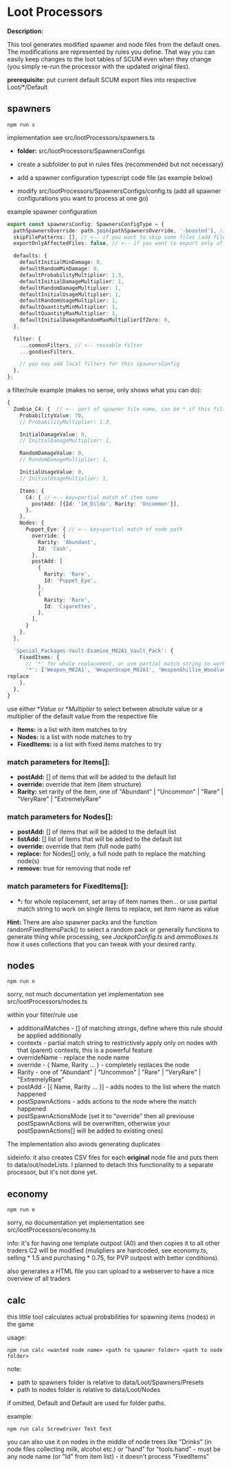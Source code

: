 # Loot Processors

**Description:**

This tool generates modified spawner and node files from the default ones.
The modifications are represented by rules you define.
That way you can easily keep changes to the loot tables of SCUM even when they change (you simply re-run the processor with the updated original files).

**prerequisite:** put current default SCUM export files into respective Loot/\*/Default

## spawners

```
npm run s
```

implementation see src/lootProcessors/spawners.ts

- **folder:** src/lootProcessors/SpawnersConfigs

- create a subfolder to put in rules files (recommended but not necessary)
- add a spawner configuration typescript code file (as example below)
- modify src/lootProcessors/SpawnersConfigs/config.ts (add all spawner configurations you want to process at one go)

example spawner configuration

```typescript
export const spawnersConfig: SpawnersConfigType = {
  pathSpawnersOverride: path.join(pathSpawnersOverride, '-boosted'), // <<- set output folder name
  skipFilePatterns: [], // <-- if you want to skip some files (add file name parts)
  exportOnlyAffectedFiles: false, // <-- if you want to export only affected files

  defaults: {
    defaultInitialMinDamage: 0,
    defaultRandomMinDamage: 0,
    defaultProbabilityMultiplier: 1.3,
    defaultInitialDamageMultiplier: 1,
    defaultRandomDamageMultiplier: 1,
    defaultInitialUsageMultiplier: 1,
    defaultRandomUsageMultiplier: 1,
    defaultQuantityMinMultiplier: 1,
    defaultQuantityMaxMultiplier: 1,
    defaultInitialDamageRandomMaxMultiplierIfZero: 0,
  },

  filter: {
    ...commonFilters, // <-- reusable filter
    ...goodiesFilters,

    // you may add local filters for this spawnersConfig
  },
};
```

a filter/rule example (makes no sense, only shows what you can do):

```typescript
{
  Zombie_C4: {  // <-- part of spawner file name, can be * if this filter is for all files
    ProbabilityValue: 70,
    // ProbabilityMultiplier: 1.3,

    InitialDamageValue: 0,
    // InitialDamageMultiplier: 1,

    RandomDamageValue: 0,
    // RandomDamageMultiplier: 1,

    InitialUsageValue: 0,
    // InitialUsageMultiplier: 1,

    Items: {
      C4: { // <-- key=partial match of item name
        postAdd: [{Id: '1H_Dildo', Rarity: 'Uncommon'}],
      },
    },
    Nodes: {
      Puppet_Eye: { // <-- key=partial match of node path
        override: {
          Rarity: 'Abundant',
          Id: 'Cash',
        },
        postAdd: [
          {
            Rarity: 'Rare',
            Id: 'Puppet_Eye',
          },
          {
            Rarity: 'Rare',
            Id: 'Cigarettes',
          },
        ],
      }
    },
  },

  'Special_Packages-Vault-Examine_M82A1_Vault_Pack': {
    FixedItems: {
      // '*' for whole replacement, or use partial match string to work on single items to replace
      '*': ['Weapon_M82A1', 'WeaponScope_M82A1', 'WeaponGhillie_Woodland'],
replace
    },
  },
}
```

use either \*_Value_ or \*_Multiplier_ to select between absolute value or a multiplier of the default value from the respective file

- **Items:** is a list with item matches to try
- **Nodes:** is a list with node matches to try
- **FixedItems:** is a list with fixed items matches to try

### match parameters for Items[]:

- **postAdd:** [] of items that will be added to the default list
- **override:** override that item (item structure)
- **Rarity:** set rarity of the item, one of "Abundant" | "Uncommon" | "Rare" | "VeryRare" | "ExtremelyRare"

### match parameters for Nodes[]:

- **postAdd:** [] of items that will be added to the default list
- **listAdd:** [] list of items that will be added to the default list
- **override:** override that item (full node path)
- **replace:** for Nodes[] only, a full node path to replace the matching node(s)
- **remove:** true for removing that node ref

### match parameters for FixedItems[]:

- **\*:** for whole replacement, set array of item names then...
  or use partial match string to work on single items to replace, set item name as value

**Hint:** There are also spawner packs and the function randomFixedItemsPack() to select a random pack or generally functions to generate thing while processing, see _JackpotConfig.ts_ and _ammoBoxes.ts_ how it uses collections that you can tweak with your desired rarity.

## nodes

```
npm run n
```

sorry, not much documentation yet
implementation see src/lootProcessors/nodes.ts

within your filter/rule use

- additionalMatches - [] of matching strings, define where this rule should be applied additionally
- contexts - partial match string to restrictively apply only on nodes with that (parent) contexts, this is a powerful feature
- overrideName - replace the node name
- override - { Name, Rarity ... } - completely replaces the node
- Rarity - one of "Abundant" | "Uncommon" | "Rare" | "VeryRare" | "ExtremelyRare"
- postAdd - [{ Name, Rarity ... }] - adds nodes to the list where the match happened
- postSpawnActions - adds actions to the node where the match happened
- postSpawnActionsMode (set it to "override" then all previouse postSpawnActions will be overwritten, otherwise your postSpawnActions[] will be added to existing ones)

The implementation also aviods generating duplicates

sideinfo: it also creates CSV files for each **original** node file and puts them to data/out/nodeLists. I planned to detach this functionality to a separate processor, but it's not done yet.

## economy

```
npm run e
```

sorry, no documentation yet
implementation see src/lootProcessors/economy.ts

info: it's for having one template outpost (A0) and then copies it to all other traders
C2 will be modified (mulipliers are hardcoded, see economy.ts, selling \* 1.5 and purchasing \* 0.75, for PVP outpost with better conditions).

also generates a HTML file you can upload to a webserver to have a nice overview of all traders

## calc

this little tool calculates actual probabilities for spawning items (nodes) in the game

usage:

```
npm run calc <wanted node name> <path to spawner folder> <path to node folder>
```

note:

- path to spawners folder is relative to data/Loot/Spawners/Presets
- path to nodes folder is relative to data/Loot/Nodes

if omitted, Default and Default are used for folder paths.

example:

```
npm run calc Screwdriver Test Test
```

you can also use it on nodes in the middle of node trees like "Drinks" (in node files collecting milk, alcohol etc.) or "hand" for "tools.hand" - must be any node name (or "Id" from item list) - it doesn't process "FixedItems"
